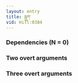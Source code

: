 ```yaml
---
layout: entry
title: སྒྲུག་
vid: Hill:0384
---
```

### Dependencies (N = 0)


### Two overt arguments


### Three overt arguments
